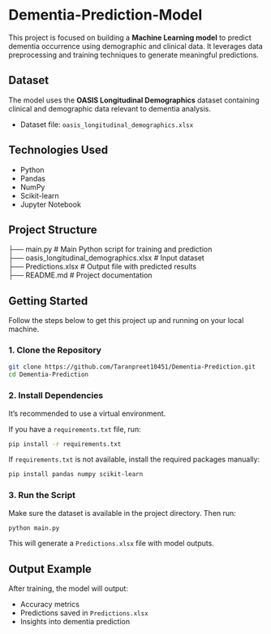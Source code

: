 # Dementia-Prediction-Model

This project is focused on building a **Machine Learning model** to predict dementia occurrence using demographic and clinical data. It leverages data preprocessing and training techniques to generate meaningful predictions.

## Dataset

The model uses the **OASIS Longitudinal Demographics** dataset containing clinical and demographic data relevant to dementia analysis.

- Dataset file: `oasis_longitudinal_demographics.xlsx`

## Technologies Used

- Python 
- Pandas
- NumPy
- Scikit-learn
- Jupyter Notebook

## Project Structure

├── main.py                               # Main Python script for training and prediction  
├── oasis_longitudinal_demographics.xlsx  # Input dataset  
├── Predictions.xlsx                      # Output file with predicted results  
├── README.md                             # Project documentation

## Getting Started

Follow the steps below to get this project up and running on your local machine.

### 1. Clone the Repository
```bash
git clone https://github.com/Taranpreet10451/Dementia-Prediction.git
cd Dementia-Prediction
```

### 2. Install Dependencies

It’s recommended to use a virtual environment.

If you have a `requirements.txt` file, run:

```bash
pip install -r requirements.txt
```

If `requirements.txt` is not available, install the required packages manually:

```bash
pip install pandas numpy scikit-learn
```

### 3. Run the Script

Make sure the dataset is available in the project directory. Then run:

```bash
python main.py
```

This will generate a `Predictions.xlsx` file with model outputs.

## Output Example

After training, the model will output:

- Accuracy metrics
- Predictions saved in `Predictions.xlsx`
- Insights into dementia prediction
